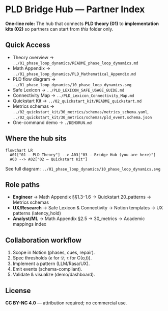 <!--
Revision notes (2025-08-09)
- Single landing doc for partners: role paths, quick access, workflow.
- Mirrors 01 (theory) ↔ 02 (quickstart) and points to demo/run.
-->

# PLD Bridge Hub — Partner Index

**One-line role:** The hub that connects **PLD theory (01)** to **implementation kits (02)** so partners can start from *this* folder only.

## Quick Access
- Theory overview → `../01_phase_loop_dynamics/README_phase_loop_dynamics.md`
- Math Appendix → `../01_phase_loop_dynamics/PLD_Mathematical_Appendix.md`
- PLD flow diagram → `../01_phase_loop_dynamics/10_phase_loop_dynamics.svg`
- Safe Lexicon → `../PLD_LEXICON_SAFE_USAGE_GUIDE.md`
- Connectivity Map → `../PLD_Lexicon_Connectivity_Map.md`
- Quickstart Kit → `../02_quickstart_kit/README_quickstart.md`
- Metrics schemas → `../02_quickstart_kit/30_metrics/schemas/metrics_schema.yaml`, `../02_quickstart_kit/30_metrics/schemas/pld_event.schema.json`
- One-command demo → `./DEMORUN.md`

## Where the hub sits
```mermaid
flowchart LR
  A01["01 — PLD Theory"] --> A03["03 — Bridge Hub (you are here)"]
  A03 --> A02["02 — Quickstart Kit"]
```
See full diagram: `../01_phase_loop_dynamics/10_phase_loop_dynamics.svg`

## Role paths
- **Engineer** → Math Appendix §§1.3–1.6 → Quickstart 20_patterns → Metrics schemas
- **UX/Research** → Safe Lexicon & Connectivity → Notion templates → UX patterns (latency_hold)
- **Analyst/ML** → Math Appendix §2.5 → 30_metrics → Academic mappings index

## Collaboration workflow
1. Scope in Notion (phases, cues, repair).  
2. Spec thresholds (κ for 𝒟, τ for C(σ,t)).  
3. Implement a pattern (LLM/Rasa/UX).  
4. Emit events (schema-compliant).  
5. Validate & visualize (demo/dashboard).

## License
**CC BY-NC 4.0** — attribution required; no commercial use.
